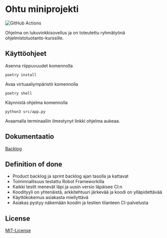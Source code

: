 # Ohtu miniprojekti

![GitHub Actions](https://github.com/oonarauhala/ohtu-minprojekti/workflows/CI/badge.svg)

Ohjelma on lukuvinkkisovellus ja on toteutettu ryhmätyönä ohjelmistotuotanto-kurssille.

## Käyttöohjeet

Asenna riippuvuudet komennolla

```
poetry install
```

Avaa virtuaaliympäristö komennolla

```
poetry shell
```

Käynnistä ohjelma komennolla

```
python3 src/app.py
```

Avaamalla terminaaliin ilmestynyt linkki ohjelma aukeaa.

## Dokumentaatio

[Backlog](https://docs.google.com/spreadsheets/d/18ML2sxw8d6rkpPOPR_jcKxy2z214WIsQhWD_ZzRB4dU/edit#gid=1442053365)

## Definition of done

* Product backlog ja sprint backlog ajan tasolla ja kattavat
* Toiminnallisuus testattu Robot Frameworkilla
* Kaikki testit menevät läpi ja uusin versio läpäisee CI:n
* Koodityyli on yhtenäistä, arkkitehtuuri järkevää ja koodi on ylläpidettävää
* Käyttökokemus asiakasta miellyttävä
* Asiakas pystyy näkemään koodin ja testien tilanteen CI-palvelusta

## License

[MIT-License](https://github.com/oonarauhala/ohtu-minprojekti/blob/master/LICENSE)
